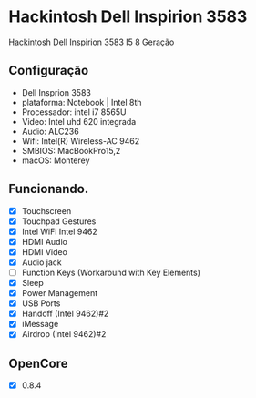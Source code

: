 # Hackintosh Dell Inspirion 3583
Hackintosh Dell Inspirion 3583 I5 8 Geração

## Configuração
- Dell Insprion 3583
- plataforma: Notebook | Intel 8th
- Processador: intel i7 8565U
- Video: Intel uhd 620 integrada
- Audio: ALC236
- Wifi: Intel(R) Wireless-AC 9462
- SMBIOS: MacBookPro15,2
- macOS: Monterey

## Funcionando. 
- [x] Touchscreen
- [x] Touchpad Gestures
- [x] Intel WiFi Intel 9462 
- [x] HDMI Audio
- [x] HDMI Video
- [x] Audio jack 
- [ ] Function Keys (Workaround with Key Elements)
- [x] Sleep
- [x] Power Management
- [x] USB Ports
- [x] Handoff (Intel 9462)#2
- [x] iMessage
- [x] Airdrop (Intel 9462)#2

## OpenCore

- [x] 0.8.4
